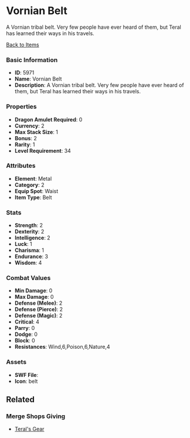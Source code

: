 # Vornian Belt

A Vornian tribal belt. Very few people have ever heard of them, but Teral has learned their ways in his travels.

[Back to Items](../items.md)

### Basic Information

- **ID**: 5971
- **Name**: Vornian Belt
- **Description**: A Vornian tribal belt. Very few people have ever heard of them, but Teral has learned their ways in his travels.

### Properties

- **Dragon Amulet Required**: 0
- **Currency**: 2
- **Max Stack Size**: 1
- **Bonus**: 2
- **Rarity**: 1
- **Level Requirement**: 34

### Attributes

- **Element**: Metal
- **Category**: 2
- **Equip Spot**: Waist
- **Item Type**: Belt

### Stats

- **Strength**: 2
- **Dexterity**: 2
- **Intelligence**: 2
- **Luck**: 1
- **Charisma**: 1
- **Endurance**: 3
- **Wisdom**: 4

### Combat Values

- **Min Damage**: 0
- **Max Damage**: 0
- **Defense (Melee)**: 2
- **Defense (Pierce)**: 2
- **Defense (Magic)**: 2
- **Critical**: 4
- **Parry**: 0
- **Dodge**: 0
- **Block**: 0
- **Resistances**: Wind,6,Poison,6,Nature,4

### Assets

- **SWF File**: 
- **Icon**: belt

## Related

### Merge Shops Giving

- [Teral's Gear](../merge-shops/67-teral-s-gear.md)


